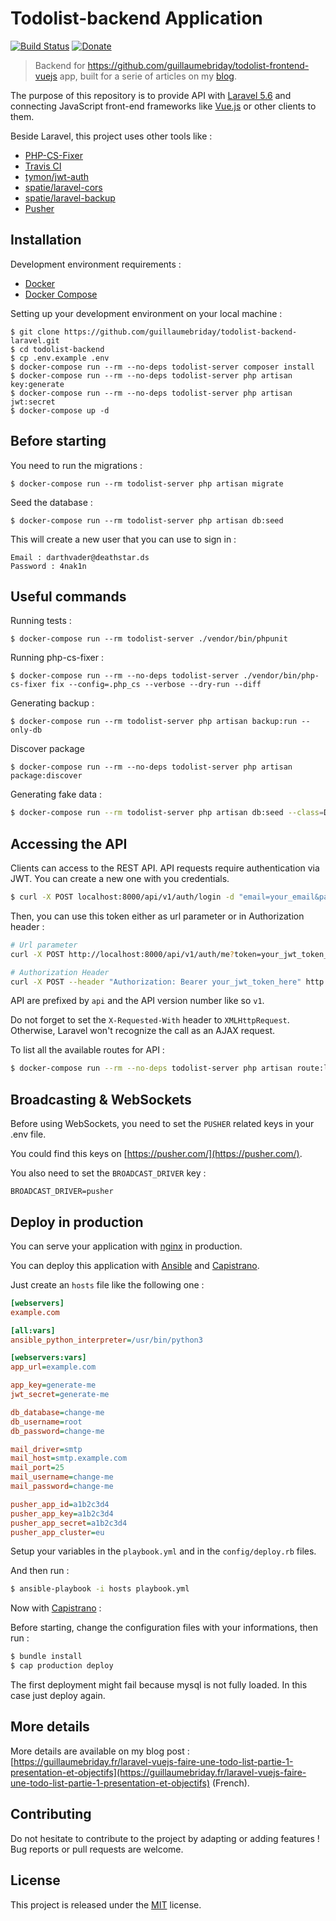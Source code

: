 # Todolist-backend Application

[![Build Status](https://travis-ci.org/guillaumebriday/todolist-backend-laravel.svg?branch=master)](https://travis-ci.org/guillaumebriday/todolist-backend-laravel)
[![Donate](https://img.shields.io/badge/Donate-PayPal-green.svg)](https://www.paypal.me/guillaumebriday)

> Backend for https://github.com/guillaumebriday/todolist-frontend-vuejs app, built for a serie of articles on my [blog](https://guillaumebriday.fr/).

The purpose of this repository is to provide API with [Laravel 5.6](http://laravel.com/) and connecting JavaScript front-end frameworks like [Vue.js](https://vuejs.org) or other clients to them.

Beside Laravel, this project uses other tools like :

- [PHP-CS-Fixer](https://github.com/FriendsOfPhp/PHP-CS-Fixer)
- [Travis CI](https://travis-ci.org/)
- [tymon/jwt-auth](https://github.com/tymondesigns/jwt-auth)
- [spatie/laravel-cors](https://github.com/spatie/laravel-cors)
- [spatie/laravel-backup](https://github.com/spatie/laravel-backup)
- [Pusher](https://pusher.com/)

## Installation

Development environment requirements :
- [Docker](https://www.docker.com)
- [Docker Compose](https://docs.docker.com/compose/install/)

Setting up your development environment on your local machine :
```
$ git clone https://github.com/guillaumebriday/todolist-backend-laravel.git
$ cd todolist-backend
$ cp .env.example .env
$ docker-compose run --rm --no-deps todolist-server composer install
$ docker-compose run --rm --no-deps todolist-server php artisan key:generate
$ docker-compose run --rm --no-deps todolist-server php artisan jwt:secret
$ docker-compose up -d
```

## Before starting
You need to run the migrations :
```
$ docker-compose run --rm todolist-server php artisan migrate
```

Seed the database :
```
$ docker-compose run --rm todolist-server php artisan db:seed
```

This will create a new user that you can use to sign in :
```
Email : darthvader@deathstar.ds
Password : 4nak1n
```

## Useful commands
Running tests :
```
$ docker-compose run --rm todolist-server ./vendor/bin/phpunit
```

Running php-cs-fixer :
```
$ docker-compose run --rm --no-deps todolist-server ./vendor/bin/php-cs-fixer fix --config=.php_cs --verbose --dry-run --diff
```

Generating backup :
```
$ docker-compose run --rm todolist-server php artisan backup:run --only-db
```

Discover package
```
$ docker-compose run --rm --no-deps todolist-server php artisan package:discover
```

Generating fake data :
```bash
$ docker-compose run --rm todolist-server php artisan db:seed --class=DevDatabaseSeeder
```

## Accessing the API

Clients can access to the REST API. API requests require authentication via JWT. You can create a new one with you credentials.

```bash
$ curl -X POST localhost:8000/api/v1/auth/login -d "email=your_email&password=your_password"
```

Then, you can use this token either as url parameter or in Authorization header :

```bash
# Url parameter
curl -X POST http://localhost:8000/api/v1/auth/me?token=your_jwt_token_here

# Authorization Header
curl -X POST --header "Authorization: Bearer your_jwt_token_here" http://localhost:8000/api/v1/auth/me
```

API are prefixed by ```api``` and the API version number like so ```v1```.

Do not forget to set the ```X-Requested-With``` header to ```XMLHttpRequest```. Otherwise, Laravel won't recognize the call as an AJAX request.

To list all the available routes for API :

```bash
$ docker-compose run --rm --no-deps todolist-server php artisan route:list
```

## Broadcasting & WebSockets

Before using WebSockets, you need to set the ```PUSHER``` related keys in your .env file.

You could find this keys on [https://pusher.com/](https://pusher.com/).

You also need to set the ```BROADCAST_DRIVER``` key :

```
BROADCAST_DRIVER=pusher
```

## Deploy in production

You can serve your application with [nginx](https://nginx.org/) in production.

You can deploy this application with [Ansible](https://www.ansible.com) and [Capistrano](http://capistranorb.com/).

Just create an ```hosts``` file like the following one :

```ini
[webservers]
example.com

[all:vars]
ansible_python_interpreter=/usr/bin/python3

[webservers:vars]
app_url=example.com

app_key=generate-me
jwt_secret=generate-me

db_database=change-me
db_username=root
db_password=change-me

mail_driver=smtp
mail_host=smtp.example.com
mail_port=25
mail_username=change-me
mail_password=change-me

pusher_app_id=a1b2c3d4
pusher_app_key=a1b2c3d4
pusher_app_secret=a1b2c3d4
pusher_app_cluster=eu
```

Setup your variables in the ```playbook.yml``` and in the ```config/deploy.rb``` files.

And then run :

```bash
$ ansible-playbook -i hosts playbook.yml
```

Now with [Capistrano](http://capistranorb.com/) :

Before starting, change the configuration files with your informations, then run :

```bash
$ bundle install
$ cap production deploy
```

The first deployment might fail because mysql is not fully loaded. In this case just deploy again.

## More details

More details are available on my blog post : [https://guillaumebriday.fr/laravel-vuejs-faire-une-todo-list-partie-1-presentation-et-objectifs](https://guillaumebriday.fr/laravel-vuejs-faire-une-todo-list-partie-1-presentation-et-objectifs) (French).

## Contributing

Do not hesitate to contribute to the project by adapting or adding features ! Bug reports or pull requests are welcome.

## License

This project is released under the [MIT](http://opensource.org/licenses/MIT) license.
